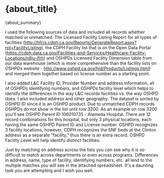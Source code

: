 
# {about_title}

{about_summary}



I used the following sources of data and included all records whether matched or unmatched.  The Licensed Facility Listing Report for all types of facilities (http://hfcis.cdph.ca.gov/Reports/GenerateReport.aspx?rpt=FacilityListing), the CDPH Facility list that is on the Open Data Portal  (https://cdph.data.ca.gov/Facilities-and-Services/Healthcare-Facility-Locations/n8ju-ifrh) and OSHPDs Licensed Facility Dimension table from our data warehouse (which is more comprehensive than the facility lists on OSHPDs website -  http://www.oshpd.ca.gov/hid/Products/Listings.html) and merged them together based on license number as a starting point.
 
I also added L&C Facility ID, Provider Number and address information, all of OSHPDs identifying numbers, and OSHPDs facility level which helps to identify the differences in the way L&C records facilities vs. the way OSHPD does. I also included address and other geography.  The dataset is sorted by OSHPD ID since it is an OSHPD product. Due to unmatched CDPH records OSHPDs do not show in the list until row 3200.
As an example on row 3200 you'll see OSHPD Parent ID 106010735 - Alameda Hospital.  There are 12 record combinations for this hospital, but only 3 physical locations, each having the same OSHPD Parent ID and License number.  OSHPD recognizes 3 facility locations, however, CDPH recognizes the SNF beds at the Clinton address as a separate "facility,"  thus there is an extra record. OSHPD Facility Level will help identify distinct facilities. 
 
Just by matching on address across the lists you can see why it is so difficult to match across departments or even across programs.  Differences in address, name, type of facility, identifying numbers, etc. all lend to the multiple matches you will see in the attached spreadsheet.  It's a daunting task you are attempting and I wish you well. 